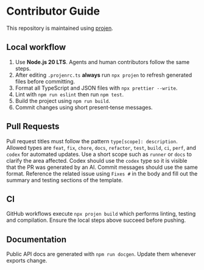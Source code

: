 # Contributor Guide

This repository is maintained using [projen](https://github.com/projen/projen).

## Local workflow

1. Use **Node.js 20 LTS**. Agents and human contributors follow the same steps.
2. After editing `.projenrc.ts` **always** run `npx projen` to refresh generated
   files before committing.
3. Format all TypeScript and JSON files with `npx prettier --write`.
4. Lint with `npm run eslint` then run `npm test`.
5. Build the project using `npm run build`.
6. Commit changes using short present‑tense messages.

## Pull Requests

Pull request titles must follow the pattern `type[scope]: description`.
Allowed types are `feat`, `fix`, `chore`, `docs`, `refactor`, `test`, `build`,
`ci`, `perf`, and `codex` for automated updates. Use a short scope such as
`runner` or `docs` to clarify the area affected. Codex should use the `codex`
type so it is visible that the PR was generated by an AI. Commit messages should
use the same format. Reference the related issue using `Fixes #` in the body and
fill out the summary and testing sections of the template.

## CI

GitHub workflows execute `npx projen build` which performs linting, testing and compilation. Ensure the local steps above succeed before pushing.

## Documentation

Public API docs are generated with `npm run docgen`. Update them whenever exports change.
